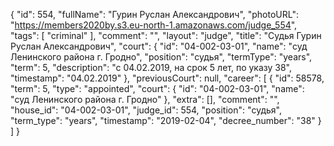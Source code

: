 {
    "id": 554,
    "fullName": "Гурин Руслан Александрович",
    "photoURL": "https://members2020by.s3.eu-north-1.amazonaws.com/judge_554",
    "tags": [
        "criminal"
    ],
    "comment": "",
    "layout": "judge",
    "title": "Судья Гурин Руслан Александрович",
    "court": {
        "id": "04-002-03-01",
        "name": "суд Ленинского района г. Гродно",
        "position": "судья",
        "termType": "years",
        "term": 5,
        "description": "c 04.02.2019, на срок 5 лет, по указу 38",
        "timestamp": "04.02.2019"
    },
    "previousCourt": null,
    "career": [
        {
            "id": 58578,
            "term": 5,
            "type": "appointed",
            "court": {
                "id": "04-002-03-01",
                "name": "суд Ленинского района г. Гродно"
            },
            "extra": [],
            "comment": "",
            "house_id": "04-002-03-01",
            "judge_id": 554,
            "position": "судья",
            "term_type": "years",
            "timestamp": "2019-02-04",
            "decree_number": "38"
        }
    ]
}
